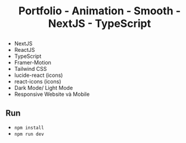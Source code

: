 # <p align="center"> Portfolio - Animation - Smooth - NextJS - TypeScript </p>  

- NextJS
- ReactJS
- TypeScript
- Framer-Motion
- Tailwind CSS
- lucide-react (icons)
- react-icons (icons)
- Dark Mode/ Light Mode
- Responsive Website và Mobile


## Run
- `npm install`
- `npm run dev`
